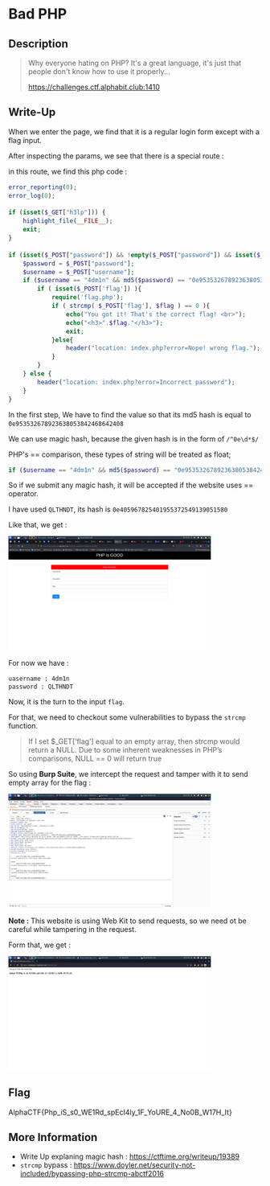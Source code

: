 # Bad PHP

## Description

> Why everyone hating on PHP? It's a great language, it's just that people don't know how to use it properly... 
>
> https://challenges.ctf.alphabit.club:1410


## Write-Up

When we enter the page, we find that it is a regular login form except with a flag input. 

After inspecting the params, we see that there is a special route :

in this route, we find this php code :

```php
error_reporting(0);
error_log(0);

if (isset($_GET["h3lp"])) {
    highlight_file(__FILE__);
    exit;
}

if (isset($_POST["password"]) && !empty($_POST["password"]) && isset($_POST["username"]) && !empty($_POST["username"])) {
    $password = $_POST["password"];
    $username = $_POST["username"];
    if ($username == "4dm1n" && md5($password) == "0e953532678923638053842468642408") {
        if ( isset($_POST['flag']) ){
            require('flag.php');
            if ( strcmp( $_POST['flag'], $flag ) == 0 ){
                echo("You got it! That's the correct flag! <br>");
                echo("<h3>".$flag."</h3>");
                exit;
            }else{
                header("location: index.php?error=Nope! wrong flag.");
            }
        }
    } else {
        header("location: index.php?error=Incorrect password");
    }
}
```

In the first step, We have to find the value so that its md5 hash is equal to `0e953532678923638053842468642408`

We can use magic hash, because the given hash is in the form of `/^0e\d*$/`

PHP's == comparison, these types of string will be treated as float;

```php
if ($username == "4dm1n" && md5($password) == "0e953532678923638053842468642408")...
```

So if we submit any magic hash, it will be accepted if the website uses == operator.

I have used `QLTHNDT`, its hash is `0e405967825401955372549139051580`

Like that, we get :

<img src="./1.png"
     alt="Markdown Monster icon"
     style="
     width: 80%;
     diplay: box;"
/>

For now we have :

```
uasername : 4dm1n
password : QLTHNDT
```

Now, it is the turn to the input `flag`.

For that, we need to checkout some vulnerabilities to bypass the `strcmp` function.

> If I set $_GET[‘flag’] equal to an empty array, then strcmp would return a NULL. Due to some inherent weaknesses in PHP’s comparisons, NULL == 0 will return true

So using **Burp Suite**, we intercept the request and tamper with it to send empty array for the flag :

<img src="./2.png"
     alt="Markdown Monster icon"
     style="
     width: 80%;
     diplay: box;"
/>

**Note :** This website is using Web Kit to send requests, so we need ot be careful while tampering in the request.

Form that, we get :

<img src="./3.png"
     alt="Markdown Monster icon"
     style="
     width: 80%;
     diplay: box;"
/>


## Flag

AlphaCTF{Php_iS_s0_WE1Rd_spEcI4ly_1F_YoURE_4_No0B_W17H_It}

## More Information

 - Write Up explaning magic hash : https://ctftime.org/writeup/19389
 - `strcmp` bypass : https://www.doyler.net/security-not-included/bypassing-php-strcmp-abctf2016

